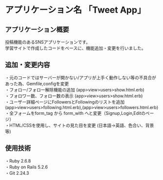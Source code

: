 # アプリケーション名  「Tweet App」
  
## アプリケーション概要
投稿機能のあるSNSアプリケーションです。  
学習サイトで作成したコードをベースに、機能追加・変更を行いました。  
  
## 追加・変更内容
・元のコードではサーバーが開かない/アプリが上手く動作しない等の不具合があった為、Gemfile,configを変更  
・フォロー/フォロー解除機能の追加 (app>view>users>show.html.erb)  
・フォロワー数、フォロー数の表示 (app>view>users>show.html.erb)  
・ユーザー詳細ページにFollowersとFollowingのリストを追加 (app>view>users>following.html.erb),(app>view>users>followers.html.erb)  
・全フォームをform_tag から form_with へと変更（Signup,Login,Editのページ）  
・HTML/CSSを使用し、サイトの見た目を変更  (日本語->英語、色合い、背景 等)  

## 使用技術
・Ruby 2.6.8  
・Ruby on Rails 5.2.6  
・Git 2.24.3







